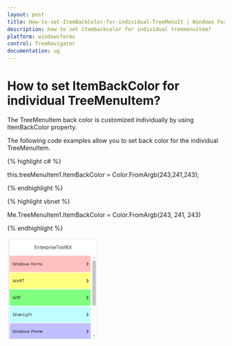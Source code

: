 ```yaml
---
layout: post
title: How-to-set-ItemBackColor-for-individual-TreeMenuIt | Windows Forms | Syncfusion
description: how to set itembackcolor for individual treemenuitem?
platform: windowsforms
control: TreeNavigator
documentation: ug
---
```


# How to set ItemBackColor for individual TreeMenuItem?

The TreeMenuItem back color is customized individually by using ItemBackColor property. 

The following code examples allow you to set back color for the individual TreeMenuItem. 

{% highlight c# %}

this.treeMenuItem1.ItemBackColor = Color.FromArgb(243,241,243);

{% endhighlight %}

{% highlight vbnet %}

Me.TreeMenuItem1.ItemBackColor = Color.FromArgb(243, 241, 243)

{% endhighlight %}



![](How-to-set-ItemBackColor-for-individual-TreeMenuIt_images/How-to-set-ItemBackColor-for-individual-TreeMenuIt_img1.png)

